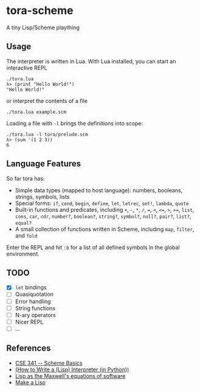tora-scheme
===========

A tiny Lisp/Scheme plaything

Usage
-----

The interpreter is written in Lua. With Lua installed, you can start an
interactive REPL

```
./tora.lua
λ> (print "Hello World!")
"Hello World!"
```

or interpret the contents of a file

```
./tora.lua example.scm
```

Loading a file with `-l` brings the definitions into scope:

```
./tora.lua -l tora/prelude.scm
λ> (sum '(1 2 3))
6
```

Language Features
-----------------

So far tora has:
- Simple data types (mapped to host language): numbers, booleans,
  strings, symbols, lists
- Special forms: `if`, `cond`, `begin`, `define`, `let`, `letrec`, `set!`,
  `lambda`, `quote`
- Built-in functions and predicates, including `+`, `-`, `*`, `/`, `=`, `<`,
  `<=`, `>`, `>=`, `list`, `cons`, `car`, `cdr`, `number?`, `boolean?`,
  `string?`, `symbol?`, `null?`, `pair?`, `list?`, `equal?`
- A small collection of functions written in Scheme, including `map`,
  `filter`, and `fold`

Enter the REPL and hit `:b` for a list of all defined symbols in the global
environment.

TODO
----

- [x] `let` bindings
- [ ] Quasiquotation
- [ ] Error handling
- [ ] String functions
- [ ] N-ary operators
- [ ] Nicer REPL
- [ ] ...

References
----------

- [CSE 341 -- Scheme Basics](http://courses.cs.washington.edu/courses/cse341/03wi/scheme/basics.html)
- [(How to Write a (Lisp) Interpreter (in Python))](http://norvig.com/lispy.html)
- [Lisp as the Maxwell's equations of software](http://www.michaelnielsen.org/ddi/lisp-as-the-maxwells-equations-of-software)
- [Make a Lisp](https://github.com/kanaka/mal/blob/master/process/guide.md)
